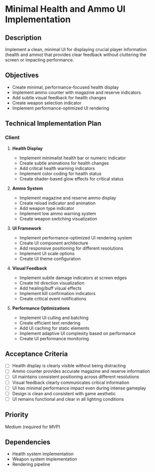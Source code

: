 # Minimal Health and Ammo UI Implementation

## Description

Implement a clean, minimal UI for displaying crucial player information (health and ammo) that provides clear feedback without cluttering the screen or impacting performance.

## Objectives

- Create minimal, performance-focused health display
- Implement ammo counter with magazine and reserve indicators
- Add subtle visual feedback for health changes
- Create weapon selection indicator
- Implement performance-optimized UI rendering

## Technical Implementation Plan

### Client

1. **Health Display**

   - Implement minimalist health bar or numeric indicator
   - Create subtle animations for health changes
   - Add critical health warning indicators
   - Implement color coding for health status
   - Create shader-based glow effects for critical status

2. **Ammo System**

   - Implement magazine and reserve ammo display
   - Create reload indicator and animation
   - Add weapon type indicator
   - Implement low ammo warning system
   - Create weapon switching visualization

3. **UI Framework**

   - Implement performance-optimized UI rendering system
   - Create UI component architecture
   - Add responsive positioning for different resolutions
   - Implement UI scale options
   - Create UI theme configuration

4. **Visual Feedback**

   - Implement subtle damage indicators at screen edges
   - Create hit direction visualization
   - Add healing/buff visual effects
   - Implement kill confirmation indicators
   - Create critical event notifications

5. **Performance Optimizations**
   - Implement UI culling and batching
   - Create efficient text rendering
   - Add UI caching for static elements
   - Implement adaptive UI complexity based on performance
   - Create UI performance monitoring

## Acceptance Criteria

- [ ] Health display is clearly visible without being distracting
- [ ] Ammo counter provides accurate magazine and reserve information
- [ ] UI maintains consistent positioning across different resolutions
- [ ] Visual feedback clearly communicates critical information
- [ ] UI has minimal performance impact even during intense gameplay
- [ ] Design is clean and consistent with game aesthetic
- [ ] UI remains functional and clear in all lighting conditions

## Priority

Medium (required for MVP)

## Dependencies

- Health system implementation
- Weapon system implementation
- Rendering pipeline
